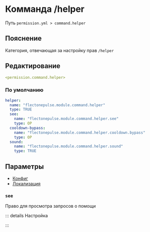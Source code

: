 # Комманда /helper
Путь `permission.yml > command.helper`

## Пояснение
Категория, отвечающая за настройку прав `/helper`

## Редактирование
```yaml
<permission.command.helper>
```

### По умолчанию
```yaml
helper:
  name: "flectonepulse.module.command.helper"
  type: TRUE
  see:
    name: "flectonepulse.module.command.helper.see"
    type: OP
  cooldown-bypass:
    name: "flectonepulse.module.command.helper.cooldown.bypass"
    type: OP
  sound:
    name: "flectonepulse.module.command.helper.sound"
    type: TRUE
```

## Параметры

- [Конфиг](/docs/command/helper/)
- [Локализация](/docs/localizations/ru_ru/command/helper/)

<!--@include: @/parts/permission/permissionTier3.md-->

### `see`

Право для просмотра запросов о помощи

::: details Настройка
<!--@include: @/parts/permission/permissionTier4.md-->
:::

<!--@include: @/parts/permission/cooldown.md-->
<!--@include: @/parts/permission/sound.md-->

